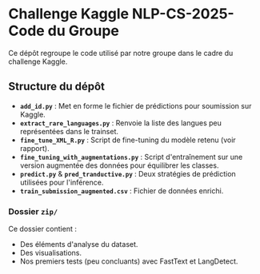 # Challenge Kaggle NLP-CS-2025- Code du Groupe  

Ce dépôt regroupe le code utilisé par notre groupe dans le cadre du challenge Kaggle.  

## Structure du dépôt  

- **`add_id.py`** : Met en forme le fichier de prédictions pour soumission sur Kaggle.  
- **`extract_rare_languages.py`** : Renvoie la liste des langues peu représentées dans le trainset.  
- **`fine_tune_XML_R.py`** : Script de fine-tuning du modèle retenu (voir rapport).  
- **`fine_tuning_with_augmentations.py`** : Script d'entraînement sur une version augmentée des données pour équilibrer les classes.  
- **`predict.py`** & **`pred_tranductive.py`** : Deux stratégies de prédiction utilisées pour l'inférence.  
- **`train_submission_augmented.csv`** : Fichier de données enrichi.  

### Dossier `zip/`  
Ce dossier contient :  
- Des éléments d'analyse du dataset.  
- Des visualisations.  
- Nos premiers tests (peu concluants) avec FastText et LangDetect.  

